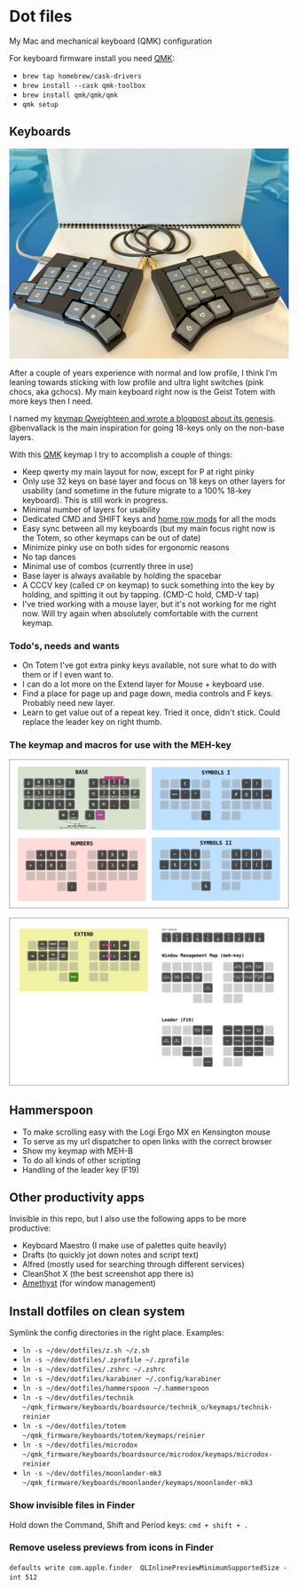 # Dot files

My Mac and mechanical keyboard (QMK) configuration

For keyboard firmware install you need [QMK](https://beta.docs.qmk.fm):

- `brew tap homebrew/cask-drivers`
- `brew install --cask qmk-toolbox`
- `brew install qmk/qmk/qmk`
- `qmk setup`

## Keyboards

![My Totem](/assets/totem.jpg)

After a couple of years experience with normal and low profile, I think I'm leaning towards sticking with low profile and ultra light switches (pink chocs, aka gchocs). My main keyboard right now is the Geist Totem with more keys then I need.

I named my [keymap Qweighteen and wrote a blogpost about its genesis](https://reinierladan.nl/blog/2023/qweighteen-keymap/). @benvallack is the main inspiration for going 18-keys only on the non-base layers.

With this [QMK](https://beta.docs.qmk.fm) keymap I try to accomplish a couple of things:

- Keep qwerty my main layout for now, except for P at right pinky
- Only use 32 keys on base layer and focus on 18 keys on other layers for usability (and sometime in the future migrate to a 100% 18-key keyboard). This is still work in progress.
- Minimal number of layers for usability
- Dedicated CMD and SHIFT keys and [home row mods](https://precondition.github.io/home-row-mods) for all the mods
- Easy sync between all my keyboards (but my main focus right now is the Totem, so other keymaps can be out of date)
- Minimize pinky use on both sides for ergonomic reasons
- No tap dances
- Minimal use of combos (currently three in use)
- Base layer is always available by holding the spacebar
- A CCCV key (called `CP` on keymap) to suck something into the key by holding, and spitting it out by tapping. (CMD-C hold, CMD-V tap)
- I've tried working with a mouse layer, but it's not working for me right now. Will try again when absolutely comfortable with the current keymap.

### Todo's, needs and wants

- On Totem I've got extra pinky keys available, not sure what to do with them or if I even want to.
- I can do a lot more on the Extend layer for Mouse + keyboard use.
- Find a place for page up and page down, media controls and F keys. Probably need new layer.
- Learn to get value out of a repeat key. Tried it once, didn't stick. Could replace the leader key on right thumb.

### The keymap and macros for use with the MEH-key

![Keymap base 32 layout](./hammerspoon/keyboard/keymap.png?raw=true)

![Mehmap](./hammerspoon/keyboard/mehmap.png?raw=true)

## Hammerspoon

- To make scrolling easy with the Logi Ergo MX en Kensington mouse
- To serve as my url dispatcher to open links with the correct browser
- Show my keymap with MEH-B
- To do all kinds of other scripting
- Handling of the leader key (F19)

## Other productivity apps

Invisible in this repo, but I also use the following apps to be more productive:

- Keyboard Maestro (I make use of palettes quite heavily)
- Drafts (to quickly jot down notes and script text)
- Alfred (mostly used for searching through different services)
- CleanShot X (the best screenshot app there is)
- [Amethyst](https://ianyh.com/amethyst/) (for window management)

## Install dotfiles on clean system

Symlink the config directories in the right place. Examples:

- `ln -s ~/dev/dotfiles/z.sh ~/z.sh`
- `ln -s ~/dev/dotfiles/.zprofile ~/.zprofile`
- `ln -s ~/dev/dotfiles/.zshrc ~/.zshrc`
- `ln -s ~/dev/dotfiles/karabiner ~/.config/karabiner`
- `ln -s ~/dev/dotfiles/hammerspoon ~/.hammerspoon`
- `ln -s ~/dev/dotfiles/technik ~/qmk_firmware/keyboards/boardsource/technik_o/keymaps/technik-reinier`
- `ln -s ~/dev/dotfiles/totem ~/qmk_firmware/keyboards/totem/keymaps/reinier`
- `ln -s ~/dev/dotfiles/microdox ~/qmk_firmware/keyboards/boardsource/microdox/keymaps/microdox-reinier`
- `ln -s ~/dev/dotfiles/moonlander-mk3 ~/qmk_firmware/keyboards/moonlander/keymaps/moonlander-mk3`

### Show invisible files in Finder

Hold down the Command, Shift and Period keys: `cmd + shift + .`

### Remove useless previews from icons in Finder

`defaults write com.apple.finder  QLInlinePreviewMinimumSupportedSize -int 512`

